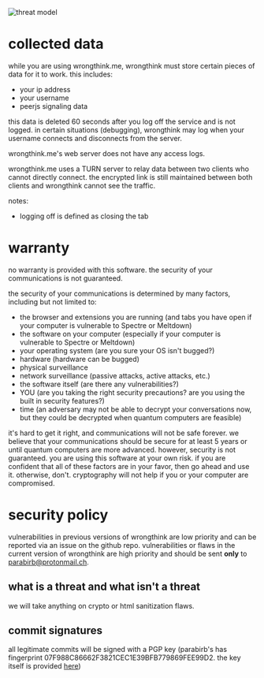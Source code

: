 ![threat model](https://raw.githubusercontent.com/birb-digital/wrongthink/master/threat%20model.png)

# collected data
while you are using wrongthink.me, wrongthink must store certain pieces of data for it to work. this includes:

* your ip address
* your username
* peerjs signaling data

this data is deleted 60 seconds after you log off the service and is not logged. in certain situations (debugging), wrongthink may log when your username connects and disconnects from the server.

wrongthink.me's web server does not have any access logs.

wrongthink.me uses a TURN server to relay data between two clients who cannot directly connect. the encrypted link is still maintained between both clients and wrongthink cannot see the traffic.

notes:
* logging off is defined as closing the tab

# warranty
no warranty is provided with this software. the security of your communications is not guaranteed.

the security of your communications is determined by many factors, including but not limited to:
* the browser and extensions you are running (and tabs you have open if your computer is vulnerable to Spectre or Meltdown)
* the software on your computer (especially if your computer is vulnerable to Spectre or Meltdown)
* your operating system (are you sure your OS isn't bugged?)
* hardware (hardware can be bugged)
* physical surveillance
* network surveillance (passive attacks, active attacks, etc.)
* the software itself (are there any vulnerabilities?)
* YOU (are you taking the right security precautions? are you using the built in security features?)
* time (an adversary may not be able to decrypt your conversations now, but they could be decrypted when quantum computers are feasible)

it's hard to get it right, and communications will not be safe forever. we believe that your communications should be secure for at least 5 years or until quantum computers are more advanced. however, security is not guaranteed. you are using this software at your own risk. if you are confident that all of these factors are in your favor, then go ahead and use it. otherwise, don't. cryptography will not help if you or your computer are compromised.

# security policy

vulnerabilities in previous versions of wrongthink are low priority and can be reported via an issue on the github repo. vulnerabilities or flaws in the current version of wrongthink are high priority and should be sent **only** to parabirb@protonmail.ch.

## what is a threat and what isn't a threat

we will take anything on crypto or html sanitization flaws.

## commit signatures

all legitimate commits will be signed with a PGP key (parabirb's has fingerprint 07F988C86662F3821CEC1E39BFB779869FEE99D2. the key itself is provided [here](https://keys.openpgp.org/vks/v1/by-fingerprint/07F988C86662F3821CEC1E39BFB779869FEE99D2))
